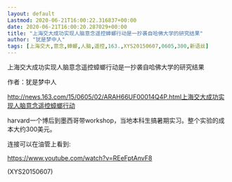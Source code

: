 ```yaml
---
layout: default
Lastmod: 2020-06-21T16:00:22.316837+00:00
date: 2020-06-21T16:00:20.287029+00:00
title: "上海交大成功实现人脑意念遥控蟑螂行动是一抄袭自哈佛大学的研究结果"
author: "犹是梦中人"
tags: [上海交大,意念,蟑螂,人脑,遥控,163.,XYS20150607,0605,300,新语丝]
---
```


上海交大成功实现人脑意念遥控蟑螂行动是一抄袭自哈佛大学的研究结果

作者：犹是梦中人

http://news.163.com/15/0605/02/ARAH66UF00014Q4P.html上海交大成功实现人脑意念遥控蟑螂行动

harvard一个博后到墨西哥带workshop，当地本科生搞暑期实习。整个实验的成本大约300美元。

连接可以在油管上看到:

https://www.youtube.com/watch?v=REeFptAnvF8

(XYS20150607)

